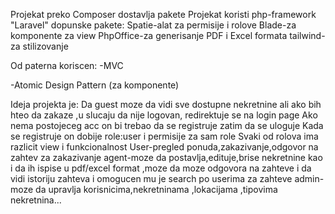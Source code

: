 Projekat preko Composer dostavlja pakete
Projekat koristi php-framework "Laravel" 
dopunske pakete:
Spatie-alat za permisije i rolove 
Blade-za komponente za view
PhpOffice-za generisanje PDF i Excel formata
tailwind-za stilizovanje 


Od paterna koriscen: 
-MVC
    
-Atomic Design Pattern (za komponente)


Ideja projekta je:
Da guest moze da vidi sve dostupne nekretnine ali ako bih hteo da zakaze ,u slucaju da nije logovan,  redirektuje se na login page
Ako nema postojeceg acc on bi trebao da se registruje zatim da se uloguje 
Kada se registruje on dobije role:user i permisije za sam role
Svaki od rolova ima razlicit view i funkcionalnost
    User-pregled ponuda,zakazivanje,odgovor na zahtev za zakazivanje
    agent-moze da postavlja,edituje,brise nekretnine kao i da ih ispise u pdf/excel format ,moze da moze odgovora na zahteve i da vidi istoriju zahteva i omogucen mu je search po userima za zahteve
    admin-moze da upravlja korisnicima,nekretninama ,lokacijama ,tipovima nekretnina...


